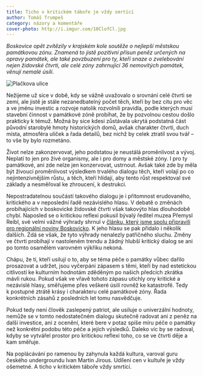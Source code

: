 ```yaml
---
title: Ticho v kritickém táboře je vždy smrtící
author: Tomáš Trumpeš
category: názory a komentáře
cover-photo: http://i.imgur.com/10ClofCl.jpg
---
```


*Boskovice opět zvítězily v krajském kole soutěže o nejlepší městskou památkovou zónu. Znamená to jistě pozitivní přísun peněz určených na opravy památek, ale také povzbuzení pro ty, kteří snaze o zvelebování nejen židovské čtvrti, ale celé zóny zahrnující 36 nemovitých památek, věnují nemalé úsilí.*

<img src="http://i.imgur.com/10ClofC.jpg" class="img-responsive" alt="Plačkova ulice">

Nežijeme už sice v době, kdy se vážně uvažovalo o srovnání celé čtvrti se zemí, ale jistě je stále nezanedbatelný počet těch, kteří by bez citu pro věc a ve jménu investic a rozvoje natolik rozvolnili pravidla, podle kterých musí stavební činnost v památkové zóně probíhat, že by pozvolnou cestou došlo prakticky k témuž. Možná by sice kdesi zůstávala ukrytá podstatná část původní starobylé hmoty historických domů, avšak charakter čtvrti, duch místa, atmosféra uliček a řada detailů, bez nichž by celek ztratil svou tvář – to vše by bylo rozmetáno.

Život nelze zakonzervovat, jeho podstatou je neustálá proměnlivost a vývoj. Neplatí to jen pro živé organismy, ale i pro domy a městské zóny. I pro ty památkové, ani zde nelze jen konzervovat, ustrnout. Avšak také zde by měla být živoucí proměnlivost výsledkem trvalého dialogu těch, kteří volají po co nejintenzivnějším růstu, a těch, kteří hlídají, aby tento růst respektoval své základy a nesměřoval ke zhroucení, k destrukci.

Nepostradatelnou součástí takového dialogu je i přítomnost erudovaného, kritického a v neposlední řadě nezávislého hlasu. V debatě o změnách probíhajících v boskovické židovské čtvrti však takovýto hlas dlouhodobě chybí. Naposled se o kritickou reflexi pokusil bývalý ředitel muzea Přemysl Reibl, své velmi vážné výhrady shrnul v [článku, který jsme spolu připravili pro regionální noviny Boskovicko](http://stare.boskovicko.cz/cislo.phtml?iss_id=313#art_10638). K jeho hlasu se pak přidalo i několik dalších. Zdá se však, že tyto výhrady nenalezly patřičného sluchu. Změny ve čtvrti probíhají v nastoleném trendu a žádný hlubší kritický dialog se ani po tomto osamělém varovném výkřiku nekoná.

Chápu, že ti, kteří usilují o to, aby se téma péče o památky vůbec dařilo prosazovat a udržet, jsou vyčerpáni zápasem s těmi, kteří by nad estetickou citlivostí ke kulturním hodnotám zděděným po našich předcích zkrátka mávli rukou. Pokud však ve vřavě tohoto zápasu utichly ony kritické a nezávislé hlasy, směřujeme přes veškeré úsilí rovněž ke katastrofě. Tedy k postupné ztrátě krásy i charakteru celé památkové zóny. Řada konkrétních zásahů z posledních let tomu nasvědčuje.

Pokud tedy není člověk zaslepený patriot, ale usiluje o univerzální hodnoty, nemůže se v tomto nedostatečném dialogu skutečně radovat ani z peněz na další investice, ani z ocenění, které bere v potaz spíše míru péče o památky než konkrétní podobu této péče a jejích výsledků. Daleko víc by se radoval, kdyby se vytvářel prostor pro kritickou reflexi toho, co se ve čtvrti děje a kam směřuje. 

Na poplácávání po ramenou by zahynula každá kultura, varoval guru českého undergroundu Ivan Martin Jirous. Udílení cen v kultuře je vždy ošemetné. A ticho v kritickém táboře vždy smrtící.
